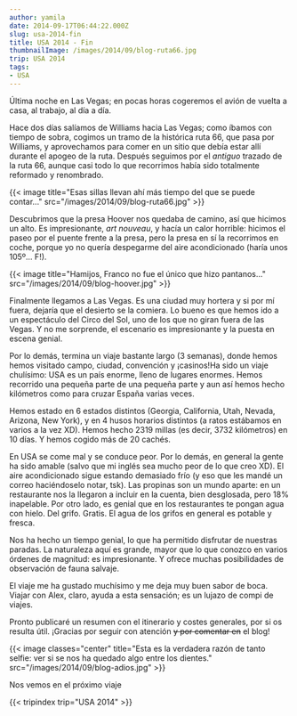 ```yaml
---
author: yamila
date: 2014-09-17T06:44:22.000Z
slug: usa-2014-fin
title: USA 2014 - Fin
thumbnailImage: /images/2014/09/blog-ruta66.jpg
trip: USA 2014
tags:
- USA
---
```



Última noche en Las Vegas; en pocas horas cogeremos el avión de vuelta a casa, al trabajo, al día a día.

Hace dos días salíamos de Williams hacia Las Vegas; como íbamos con tiempo de sobra, cogimos un tramo de la histórica ruta 66, que pasa por Williams, y aprovechamos para comer en un sitio que debía estar allí durante el apogeo de la ruta. Después seguimos por el *antiguo* trazado de la ruta 66, aunque casi todo lo que recorrimos había sido totalmente reformado y renombrado.

{{< image title="Esas sillas llevan ahí más tiempo del que se puede contar..." src="/images/2014/09/blog-ruta66.jpg" >}}

Descubrimos que la presa Hoover nos quedaba de camino, así que hicimos un alto. Es impresionante, *art nouveau*, y hacía un calor horrible: hicimos el paseo por el puente frente a la presa, pero la presa en sí la recorrimos en coche, porque yo no quería despegarme del aire acondicionado (haría unos 105º… F!).

{{< image title="Hamijos, Franco no fue el  único que hizo pantanos..." src="/images/2014/09/blog-hoover.jpg" >}}

Finalmente llegamos a Las Vegas. Es una ciudad muy hortera y si por mí fuera, dejaría que el desierto se la comiera. Lo bueno es que hemos ido a un espectáculo del Circo del Sol, uno de los que no giran fuera de las Vegas. Y no me sorprende, el escenario es impresionante y la puesta en escena genial.

Por lo demás, termina un viaje bastante largo (3 semanas), donde hemos hemos visitado campo, ciudad, convención y ¡casinos!Ha sido un viaje chulísimo: USA es un país enorme, lleno de lugares enormes. Hemos recorrido una pequeña parte de una pequeña parte y aun así hemos hecho kilómetros como para cruzar España varias veces.

Hemos estado en 6 estados distintos (Georgia, California, Utah, Nevada, Arizona, New York), y en 4 husos horarios distintos (a ratos estábamos en varios a la vez XD). Hemos hecho 2319 millas (es decir, 3732 kilómetros) en 10 días. Y hemos cogido más de 20 cachés.

En USA se come mal y se conduce peor. Por lo demás, en general la gente ha sido amable (salvo que mi inglés sea mucho peor de lo que creo XD). El aire acondicionado sigue estando demasiado frío (y eso que les mandé un correo haciéndoselo notar, tsk). Las propinas son un mundo aparte: en un restaurante nos la llegaron a incluir en la cuenta, bien desglosada, pero 18% inapelable. Por otro lado, es genial que en los restaurantes te pongan agua con hielo. Del grifo. Gratis. El agua de los grifos en general es potable y fresca.

Nos ha hecho un tiempo genial, lo que ha permitido disfrutar de nuestras paradas. La naturaleza aquí es grande, mayor que lo que conozco en varios órdenes de magnitud: es impresionante. Y ofrece muchas posibilidades de observación de fauna salvaje.

El viaje me ha gustado muchísimo y me deja muy buen sabor de boca. Viajar con Alex, claro, ayuda a esta sensación; es un lujazo de compi de viajes.

Pronto publicaré un resumen con el itinerario y costes generales, por si os resulta útil. ¡Gracias por seguir con atención <del>y por comentar en</del> el blog!

{{< image classes="center" title="Esta es la verdadera razón de tanto selfie: ver si se nos ha quedado algo entre los dientes." src="/images/2014/09/blog-adios.jpg" >}}

Nos vemos en el próximo viaje

{{< tripindex trip="USA 2014" >}}
